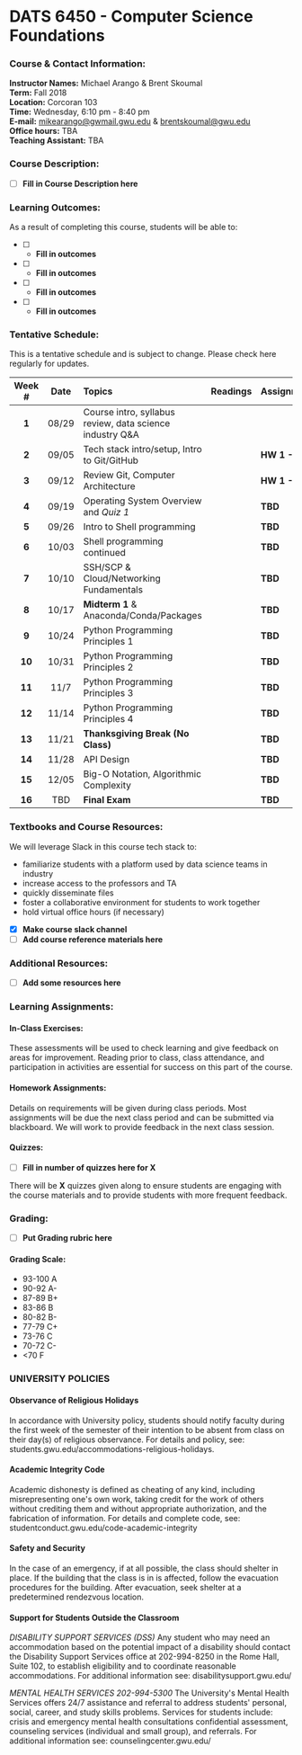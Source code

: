 # DATS 6450 - Computer Science Foundations

### Course & Contact Information:

**Instructor Names:** Michael Arango & Brent Skoumal \
**Term:** Fall 2018 \
**Location:** Corcoran 103 \
**Time:** Wednesday, 6:10 pm - 8:40 pm \
**E-mail:** mikearango@gwmail.gwu.edu & brentskoumal@gwu.edu \
**Office hours:** TBA \
**Teaching Assistant:** TBA 
###  Course Description:

- [ ] **Fill in Course Description here**

### Learning Outcomes:

 As a result of completing this course, students will be able to:
 - [ ] - **Fill in outcomes**
 - [ ] - **Fill in outcomes**
 - [ ] - **Fill in outcomes**
 - [ ] - **Fill in outcomes**

### Tentative Schedule:
This is a tentative schedule and is subject to change. Please check here regularly for updates.

| Week # |Date   | Topics | Readings | Assignments | Due    | 
| :----: |:----: |:-------|:---------|:------------| :----- |
| **1**  | 08/29 | Course intro, syllabus review, data science industry Q&A |  |                |      |
| **2**  | 09/05 | Tech stack intro/setup, Intro to Git/GitHub              |  | **HW 1 - Git** |      |
| **3**  | 09/12 | Review Git, Computer Architecture                        |  | **HW 1 - Git** |      |
| **4**  | 09/19 | Operating System Overview and *Quiz 1*                   |  | **TBD**        | HW 1 |
| **5**  | 09/26 | Intro to Shell programming                               |  | **TBD**        |      |
| **6**  | 10/03 | Shell programming continued                              |  | **TBD**        |      |
| **7**  | 10/10 | SSH/SCP & Cloud/Networking Fundamentals                  |  | **TBD**        |      |
| **8**  | 10/17 | **Midterm 1** & Anaconda/Conda/Packages                  |  | **TBD**        |      |
| **9**  | 10/24 | Python Programming Principles 1                          |  | **TBD**        |      |
| **10** | 10/31 | Python Programming Principles 2                          |  | **TBD**        |      |
| **11** | 11/7  | Python Programming Principles 3                          |  | **TBD**        |      |
| **12** | 11/14 | Python Programming Principles 4                          |  | **TBD**        |      |
| **13** | 11/21 | **Thanksgiving Break (No Class)**                        |  | **TBD**        |      |
| **14** | 11/28 | API Design                                               |  | **TBD**        |      |
| **15** | 12/05 | Big-O Notation, Algorithmic Complexity                   |  | **TBD**        |      |
| **16** | TBD   | **Final Exam**                                           |  | **TBD**        |      |

### Textbooks and Course Resources:

We will leverage Slack in this course tech stack to: 
- familiarize students with a platform used by data science teams in industry
- increase access to the professors and TA
- quickly disseminate files
- foster a collaborative environment for students to work together 
- hold virtual office hours (if necessary)

- [x] **Make course slack channel**
- [ ] **Add course reference materials here**

### Additional Resources:

- [ ] **Add some resources here**

### Learning Assignments:

#### In-Class Exercises:
 These assessments will be used to check learning and give feedback on areas for improvement. Reading prior to class, class attendance, and participation in activities are essential for success on this part of the course.
 
#### Homework Assignments:
 Details on requirements will be given during class periods. Most assignments will be due the next class period and can be submitted via blackboard. We will work to provide feedback in the next class session. 
 

#### Quizzes: 

- [ ] **Fill in number of quizzes here for X**

There will be **X** quizzes given along to ensure students are engaging with the course materials and to provide students with more frequent feedback.

### Grading:

- [ ] **Put Grading rubric here**


#### Grading Scale:

 - 93-100 A
 - 90-92 A- 
 - 87-89 B+
 - 83-86 B 
 - 80-82 B- 
 - 77-79 C+ 
 - 73-76 C 
 - 70-72 C- 
 - <70 F

###  UNIVERSITY POLICIES

#### Observance of Religious Holidays 
In accordance with University policy, students should notify faculty during the first week of the semester of their intention to be absent from class on their day(s) of religious observance. 
For details and policy, see: students.gwu.edu/accommodations-religious-holidays.

#### Academic Integrity Code

Academic dishonesty is defined as cheating of any kind, including misrepresenting one's own work, taking credit for the work of others without crediting them and without appropriate authorization, and the fabrication of information. 
For details and complete code, see: studentconduct.gwu.edu/code-academic-integrity

#### Safety and Security

In the case of an emergency, if at all possible, the class should shelter in place. If the building that the class is in is affected, follow the evacuation procedures for the building. After evacuation, seek shelter at a predetermined rendezvous location.

#### Support for Students Outside the Classroom

*DISABILITY SUPPORT SERVICES (DSS)*
Any student who may need an accommodation based on the potential impact of a disability should contact the Disability Support Services office at 202-994-8250 in the Rome Hall, Suite 102, to establish eligibility and to coordinate reasonable accommodations. 
For additional information see: disabilitysupport.gwu.edu/

*MENTAL HEALTH SERVICES  202-994-5300*
The University's Mental Health Services offers 24/7 assistance and referral to address students' personal, social, career, and study skills problems. Services for students include: crisis and emergency mental health consultations confidential assessment, counseling services (individual and small group), and referrals. 
For additional information see: counselingcenter.gwu.edu/ 
